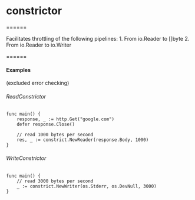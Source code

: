 # constrictor
======

Facilitates throttling of the following pipelines:
    1. From io.Reader to []byte
    2. From io.Reader to io.Writer

======

#### Examples
(excluded error checking)

###### ReadConstrictor
```
func main() {
    response, _ := http.Get("google.com")
    defer response.Close()

    // read 1000 bytes per second
    res, _ := constrict.NewReader(response.Body, 1000)
}
```

###### WriteConstrictor
```
func main() {
    // read 3000 bytes per second
    _ := constrict.NewWriter(os.Stderr, os.DevNull, 3000)
}
```

